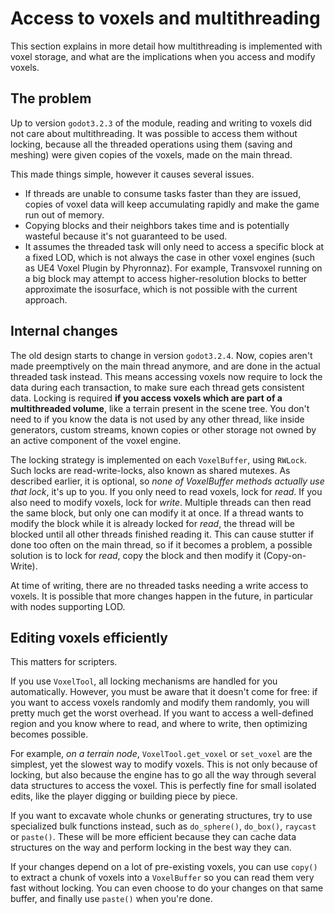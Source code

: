 # Access to voxels and multithreading

This section explains in more detail how multithreading is implemented with voxel storage, and what are the implications when you access and modify voxels.

## The problem

Up to version `godot3.2.3` of the module, reading and writing to voxels did not care about multithreading. It was possible to access them without locking, because all the threaded operations using them (saving and meshing) were given copies of the voxels, made on the main thread.

This made things simple, however it causes several issues.

- If threads are unable to consume tasks faster than they are issued, copies of voxel data will keep accumulating rapidly and make the game run out of memory.
- Copying blocks and their neighbors takes time and is potentially wasteful because it's not guaranteed to be used.
- It assumes the threaded task will only need to access a specific block at a fixed LOD, which is not always the case in other voxel engines (such as UE4 Voxel Plugin by Phyronnaz). For example, Transvoxel running on a big block may attempt to access higher-resolution blocks to better approximate the isosurface, which is not possible with the current approach.

## Internal changes

The old design starts to change in version `godot3.2.4`. Now, copies aren't made preemptively on the main thread anymore, and are done in the actual threaded task instead. This means accessing voxels now require to lock the data during each transaction, to make sure each thread gets consistent data.
Locking is required **if you access voxels which are part of a multithreaded volume**, like a terrain present in the scene tree. You don't need to if you know the data is not used by any other thread, like inside generators, custom streams, known copies or other storage not owned by an active component of the voxel engine.

The locking strategy is implemented on each `VoxelBuffer`, using `RWLock`. Such locks are read-write-locks, also known as shared mutexes. As described earlier, it is optional, so _none of VoxelBuffer methods actually use that lock_, it's up to you. If you only need to read voxels, lock for _read_. If you also need to modify voxels, lock for _write_. Multiple threads can then read the same block, but only one can modify it at once. If a thread wants to modify the block while it is already locked for _read_, the thread will be blocked until all other threads finished reading it. This can cause stutter if done too often on the main thread, so if it becomes a problem, a possible solution is to lock for _read_, copy the block and then modify it (Copy-on-Write).

At time of writing, there are no threaded tasks needing a write access to voxels.
It is possible that more changes happen in the future, in particular with nodes supporting LOD.

## Editing voxels efficiently

This matters for scripters.

If you use `VoxelTool`, all locking mechanisms are handled for you automatically. However, you must be aware that it doesn't come for free: if you want to access voxels randomly and modify them randomly, you will pretty much get the worst overhead. If you want to access a well-defined region and you know where to read, and where to write, then optimizing becomes possible.

For example, _on a terrain node_, `VoxelTool.get_voxel` or `set_voxel` are the simplest, yet the slowest way to modify voxels. This is not only because of locking, but also because the engine has to go all the way through several data structures to access the voxel. This is perfectly fine for small isolated edits, like the player digging or building piece by piece.

If you want to excavate whole chunks or generating structures, try to use specialized bulk functions instead, such as `do_sphere()`, `do_box()`, `raycast` or `paste()`. These will be more efficient because they can cache data structures on the way and perform locking in the best way they can.

If your changes depend on a lot of pre-existing voxels, you can use `copy()` to extract a chunk of voxels into a `VoxelBuffer` so you can read them very fast without locking. You can even choose to do your changes on that same buffer, and finally use `paste()` when you're done.
